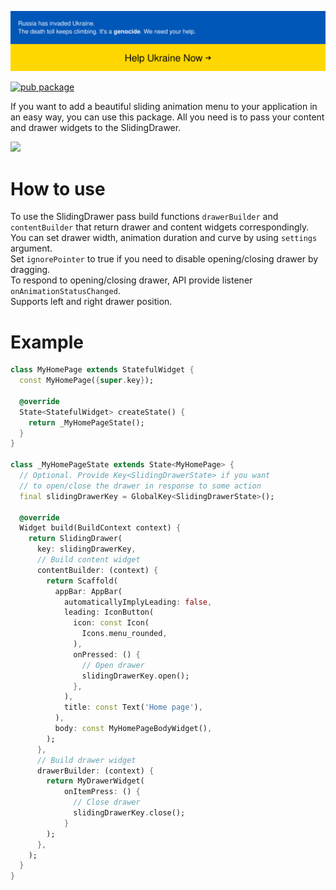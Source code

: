 [![SWUbanner](https://raw.githubusercontent.com/vshymanskyy/StandWithUkraine/main/banner2-direct.svg)](https://vshymanskyy.github.io/StandWithUkraine)

[![pub package](https://img.shields.io/pub/v/flutter_sliding_drawer.svg)](https://pub.dev/packages/flutter_sliding_drawer)

If you want to add a beautiful sliding animation menu to your application in an easy way, you can use this package.
All you need is to pass your content and drawer widgets to the SlidingDrawer.

<img src="https://raw.githubusercontent.com/LanarsInc/sliding-drawer/main/example/assets/sliding_drawer_example.gif" width="300">

# How to use

To use the SlidingDrawer pass build functions `drawerBuilder` and `contentBuilder` that return drawer
and content widgets correspondingly.\
You can set drawer width, animation duration and curve by using `settings` argument.\
Set `ignorePointer` to true if you need to disable opening/closing drawer by dragging.\
To respond to opening/closing drawer, API provide listener `onAnimationStatusChanged`.\
Supports left and right drawer position.

# Example

```dart
class MyHomePage extends StatefulWidget {
  const MyHomePage({super.key});

  @override
  State<StatefulWidget> createState() {
    return _MyHomePageState();
  }
}

class _MyHomePageState extends State<MyHomePage> {
  // Optional. Provide Key<SlidingDrawerState> if you want
  // to open/close the drawer in response to some action
  final slidingDrawerKey = GlobalKey<SlidingDrawerState>();

  @override
  Widget build(BuildContext context) {
    return SlidingDrawer(
      key: slidingDrawerKey,
      // Build content widget
      contentBuilder: (context) {
        return Scaffold(
          appBar: AppBar(
            automaticallyImplyLeading: false,
            leading: IconButton(
              icon: const Icon(
                Icons.menu_rounded,
              ),
              onPressed: () {
                // Open drawer
                slidingDrawerKey.open();
              },
            ),
            title: const Text('Home page'),
          ),
          body: const MyHomePageBodyWidget(),
        );
      },
      // Build drawer widget
      drawerBuilder: (context) {
        return MyDrawerWidget(
            onItemPress: () {
              // Close drawer
              slidingDrawerKey.close();
            }
        );
      },
    );
  }
}
```